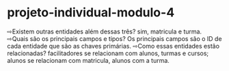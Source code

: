 # projeto-individual-modulo-4

⇨Existem outras entidades além dessas três? sim, matricula e turma.
⇨Quais são os principais campos e tipos? Os principais campos são o ID de cada entidade que são as chaves primárias.
⇨Como essas entidades estão relacionadas? facilitadores se relacionam com alunos, turmas e cursos; alunos se relacionam com matricula, alunos com a turma.
